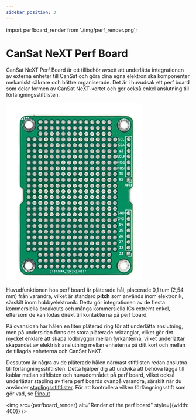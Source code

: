 ```yaml
---
sidebar_position: 3
---
```


import perfboard_render from './img/perf_render.png';


# CanSat NeXT Perf Board

CanSat NeXT Perf Board är ett tillbehör avsett att underlätta integrationen av externa enheter till CanSat och göra dina egna elektroniska komponenter mekaniskt säkrare och bättre organiserade. Det är i huvudsak ett perf board som delar formen av CanSat NeXT-kortet och ger också enkel anslutning till förlängningsstiftlisten.

![CanSat NeXT Perf Board](./img/perfboard.png)

Huvudfunktionen hos perf board är pläterade hål, placerade 0,1 tum (2,54 mm) från varandra, vilket är standard **pitch** som används inom elektronik, särskilt inom hobbyelektronik. Detta gör integrationen av de flesta kommersiella breakouts och många kommersiella ICs extremt enkel, eftersom de kan lödas direkt till kontakterna på perf board.

På ovansidan har hålen en liten pläterad ring för att underlätta anslutning, men på undersidan finns det stora pläterade rektanglar, vilket gör det mycket enklare att skapa lödbryggor mellan fyrkanterna, vilket underlättar skapandet av elektrisk anslutning mellan enheterna på ditt kort och mellan de tillagda enheterna och CanSat NeXT.

Dessutom är några av de pläterade hålen närmast stiftlisten redan anslutna till förlängningsstiftlisten. Detta hjälper dig att undvika att behöva lägga till kablar mellan stiftlisten och huvudområdet på perf board, vilket också underlättar stapling av flera perf boards ovanpå varandra, särskilt när du använder [staplingsstiftlister](https://spacelabnextdoor.com/electronics/32-cansat-next-stacking-header). För att kontrollera vilken förlängningsstift som gör vad, se [Pinout](../CanSat-hardware/pin_out)

<img src={perfboard_render} alt="Render of the perf board" style={{width: 400}} />